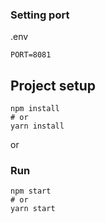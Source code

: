 ### Setting port
.env
```
PORT=8081
```

## Project setup

```
npm install
# or
yarn install
```

or

### Run

```
npm start
# or
yarn start
```


